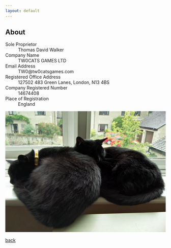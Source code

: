 ```yaml
---
layout: default
---
```


## About

<dl>
<dt>Sole Proprietor</dt>
<dd>Thomas David Walker</dd>
<dt>Company Name</dt>
<dd>TW0CATS GAMES LTD</dd>
<dt>Email Address</dt>
<dd>TW0@tw0catsgames.com</dd>
<dt>Registered Office Address</dt>
<dd>127502 483 Green Lanes, London, N13 4BS</dd>
<dt>Company Registered Number</dt>
<dd>14674408</dd>
<dt>Place of Registration</dt>
<dd>England</dd>
</dl>

![Branching](/assets/img/IMG-20200618-WA0000.jpg)

[back](./)
